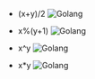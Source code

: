 - (x+y)/2
![Golang](https://github.com/YC-L/Golang/blob/master/imgs/(x+y)div2.png)

- x%(y+1)
![Golang](https://github.com/YC-L/Golang/blob/master/imgs/x%(y+1).png)

- x^y
![Golang](https://github.com/YC-L/Golang/blob/master/imgs/x^y.png)

- x*y
![Golang](https://github.com/YC-L/Golang/blob/master/imgs/xmultiy.png)